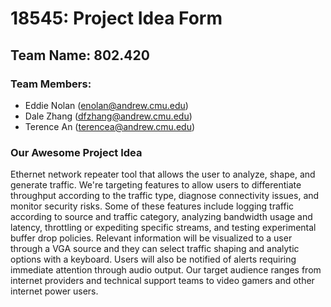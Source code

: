 # 18545: Project Idea Form

## Team Name: 802.420

### Team Members:

* Eddie Nolan (enolan@andrew.cmu.edu)
* Dale Zhang (dfzhang@andrew.cmu.edu)
* Terence An (terencea@andrew.cmu.edu)

### Our Awesome Project Idea

Ethernet network repeater tool that allows the user to analyze, shape, and generate traffic.
We're targeting features to allow users to differentiate throughput according to the traffic type, diagnose connectivity issues, and monitor security risks.
Some of these features include logging traffic according to source and traffic category, analyzing bandwidth usage and latency, throttling or expediting specific streams, and testing experimental buffer drop policies.
Relevant information will be visualized to a user through a VGA source and they can select traffic shaping and analytic options with a keyboard.
Users will also be notified of alerts requiring immediate attention through audio output.
Our target audience ranges from internet providers and technical support teams to video gamers and other internet power users.
